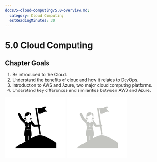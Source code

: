 ```yaml
---
docs/5-cloud-computing/5.0-overview.md:
  category: Cloud Computing
  estReadingMinutes: 30
---
```


# 5.0 Cloud Computing

## Chapter Goals

 1. Be introduced to the Cloud.
 2. Understand the benefits of cloud and how it relates to DevOps.
 3. Introduction to AWS and Azure, two major cloud computing platforms.
 5. Understand key differences and similarities between AWS and Azure.

![goals image](../../img/goals_light.svg ':size=100x100 :class=light-mode-icon :alt= goals image; light mode')
![goals image](../../img/goals_dark.svg ':size=100x100 :class=dark-mode-icon :alt= goals image; dark mode')
